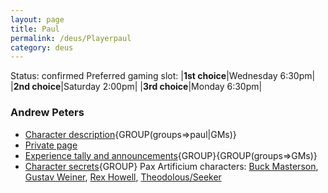 ```yaml
---
layout: page
title: Paul
permalink: /deus/Playerpaul
category: deus
---
```

Status: confirmed
Preferred gaming slot:
|__1st choice__|Wednesday 6:30pm|
|__2nd choice__|Saturday 2:00pm|
|__3rd choice__|Monday 6:30pm|
### Andrew Peters
* [Character description](CharPublicPaul){GROUP(groups=&gt;paul|GMs)}
* [Private page](CharPrivatePaul)
* [Experience tally and announcements](AnnouncePaul){GROUP}{GROUP(groups=&gt;GMs)}
* [Character secrets](CharSecretsPaul){GROUP}
Pax Artificium characters: [Buck Masterson](/pax/pcs/buck.html), [Gustav Weiner](/pax/pcs/gustav.html), [Rex Howell](/pax/pcs/rex.html), [Theodolous/Seeker](/pax/pcs/theodolous.html)

